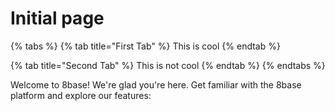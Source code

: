 # Initial page

{% tabs %}
{% tab title="First Tab" %}
This is cool
{% endtab %}

{% tab title="Second Tab" %}
This is not cool
{% endtab %}
{% endtabs %}

Welcome to 8base! We're glad you're here. Get familiar with the 8base platform and explore our features:

